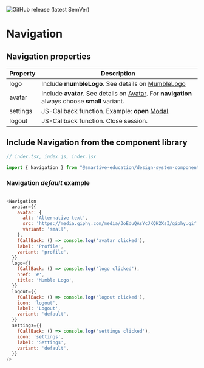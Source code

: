 ![GitHub release (latest SemVer)](https://img.shields.io/github/v/release/smartive-education/design-system-component-library-yeahyeahyeah)
# Navigation
## Navigation properties
| Property|Description|
|-|-|
|logo|Include **mumbleLogo**. See details on [MumbleLogo](./?path=/docs/medias-logo--logo-variants)|
|avatar|Include **avatar**. See details on [Avatar](./?path=/docs/user--avatar-story). For **navigation** always choose **small** variant.|
|settings|JS-Callback function. Example: **open** [Modal](./?path=/story/modal-modal--modal-story).|
|logout|JS-Callback function. Close session.|

## Include Navigation from the component library

```js
// index.tsx, index.js, index.jsx

import { Navigation } from "@smartive-education/design-system-component-library-yeahyeahyeah"

```
### Navigation *default* example
```js

<Navigation
  avatar={{
    avatar: {
      alt: 'Alternative text',
      src: 'https://media.giphy.com/media/3oEduQAsYcJKQH2XsI/giphy.gif',
      variant: 'small',
    },
    fCallBack: () => console.log('avatar clicked'),
    label: 'Profile',
    variant: 'profile',
  }}
  logo={{
    fCallBack: () => console.log('logo clicked'),
    href: '#',
    title: 'Mumble Logo',
  }}
  logout={{
    fCallBack: () => console.log('logout clicked'),
    icon: 'logout',
    label: 'Logout',
    variant: 'default',
  }}
  settings={{
    fCallBack: () => console.log('settings clicked'),
    icon: 'settings',
    label: 'Settings',
    variant: 'default',
  }}
/>

```